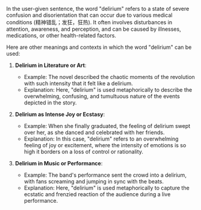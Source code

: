 In the user-given sentence, the word "delirium" refers to a state of severe confusion and disorientation that can occur due to various medical conditions (精神错乱；发狂，狂热). It often involves disturbances in attention, awareness, and perception, and can be caused by illnesses, medications, or other health-related factors.

Here are other meanings and contexts in which the word "delirium" can be used:

1. **Delirium in Literature or Art**:
   - Example: The novel described the chaotic moments of the revolution with such intensity that it felt like a delirium.
   - Explanation: Here, "delirium" is used metaphorically to describe the overwhelming, confusing, and tumultuous nature of the events depicted in the story.

2. **Delirium as Intense Joy or Ecstasy**:
   - Example: When she finally graduated, the feeling of delirium swept over her, as she danced and celebrated with her friends.
   - Explanation: In this case, "delirium" refers to an overwhelming feeling of joy or excitement, where the intensity of emotions is so high it borders on a loss of control or rationality.

3. **Delirium in Music or Performance**:
   - Example: The band's performance sent the crowd into a delirium, with fans screaming and jumping in sync with the beats.
   - Explanation: Here, "delirium" is used metaphorically to capture the ecstatic and frenzied reaction of the audience during a live performance.